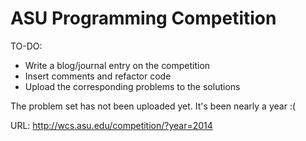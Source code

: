 ASU Programming Competition
=============
TO-DO:
 * Write a blog/journal entry on the competition
 * Insert comments and refactor code
 * Upload the corresponding problems to the solutions
 
The problem set has not been uploaded yet. It's been nearly a year :(
 
URL: http://wcs.asu.edu/competition/?year=2014
